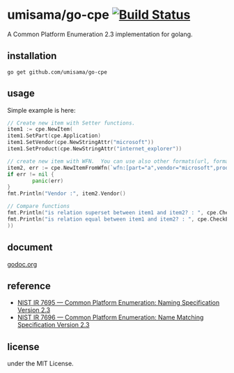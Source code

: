 # umisama/go-cpe [![Build Status](https://travis-ci.org/umisama/go-cpe.svg)](https://travis-ci.org/umisama/go-cpe)
A Common Platform Enumeration 2.3 implementation for golang.

## installation
```
go get github.com/umisama/go-cpe
```

## usage
Simple example is here:
```go
// Create new item with Setter functions.
item1 := cpe.NewItem(
item1.SetPart(cpe.Application)
item1.SetVendor(cpe.NewStringAttr("microsoft"))
item1.SetProduct(cpe.NewStringAttr("internet_explorer"))

// create new item with WFN.  You can use also other formats(url, formatted string and WFN).
item2, err := cpe.NewItemFromWfn(`wfn:[part="a",vendor="microsoft",product="internet_explorer",version="8\.0\.6001",update="beta"]`)
if err != nil {
        panic(err)
}
fmt.Println("Vendor :", item2.Vendor()

// Compare functions
fmt.Println("is relation superset between item1 and item2? : ", cpe.CheckSuperset(item1, item2))
fmt.Println("is relation equal between item1 and item2? : ", cpe.CheckEqual(item1, item2))
))
```

## document
[godoc.org](http://godoc.org/github.com/umisama/go-cpe)


## reference
 * [NIST IR 7695 — Common Platform Enumeration: Naming Specification Version 2.3](http://csrc.nist.gov/publications/nistir/ir7695/NISTIR-7695-CPE-Naming.pdf)
 * [NIST IR 7696 — Common Platform Enumeration: Name Matching Specification Version 2.3](http://csrc.nist.gov/publications/nistir/ir7696/NISTIR-7696-CPE-Matching.pdf)

## license 
under the MIT License.
